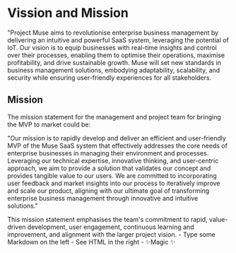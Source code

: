# Vission and Mission

"Project Muse aims to revolutionise enterprise business management by delivering an intuitive and powerful SaaS system, leveraging the potential of IoT. Our vision is to equip businesses with real-time insights and control over their processes, enabling them to optimise their operations, maximise profitability, and drive sustainable growth. Muse will set new standards in business management solutions, embodying adaptability, scalability, and security while ensuring user-friendly experiences for all stakeholders.

## Mission

The mission statement for the management and project team for bringing the MVP to market could be:

"Our mission is to rapidly develop and deliver an efficient and user-friendly MVP of the Muse SaaS system that effectively addresses the core needs of enterprise businesses in managing their environment and processes. Leveraging our technical expertise, innovative thinking, and user-centric approach, we aim to provide a solution that validates our concept and provides tangible value to our users. We are committed to incorporating user feedback and market insights into our process to iteratively improve and scale our product, aligning with our ultimate goal of transforming enterprise business management through innovative and intuitive solutions."

This mission statement emphasises the team's commitment to rapid, value-driven development, user engagement, continuous learning and improvement, and alignment with the larger project vision.
    - Type some Markdown on the left 
    - See HTML in the right - ✨Magic ✨
